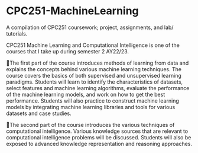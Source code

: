 # CPC251-MachineLearning
A compilation of CPC251 coursework; project, assignments, and lab/ tutorials.

CPC251 Machine Learning and Computational Intelligence is one of the courses that I take up during semester 2 AY22/23.

📍The first part of the course introduces methods of learning from data and explains the concepts behind various machine learning techniques. The course covers the basics of both supervised and unsupervised learning paradigms. Students will learn to identify the characteristics of datasets, select features and machine learning algorithms, evaluate the performance of the machine learning models, and work on how to get the best performance. Students will also practice to construct machine learning models by integrating machine learning libraries and tools for various datasets and case studies. 

📍The second part of the course introduces the various techniques of computational intelligence. Various knowledge sources that are relevant to computational intelligence problems will be discussed. Students will also be exposed to advanced knowledge representation and reasoning approaches.
